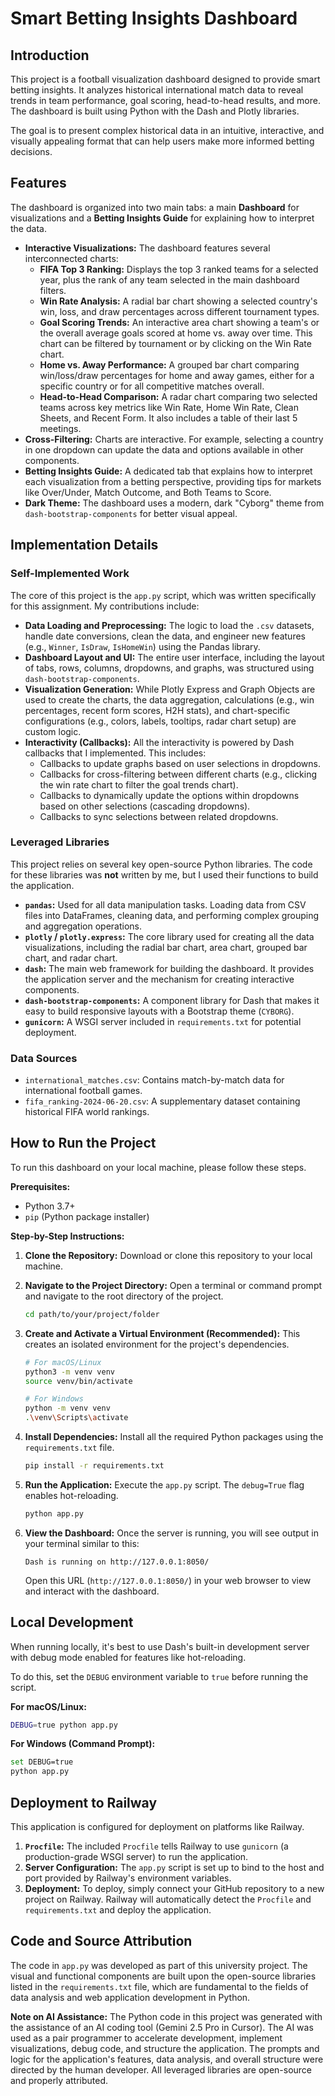 # Smart Betting Insights Dashboard

## Introduction
This project is a football visualization dashboard designed to provide smart betting insights. It analyzes historical international match data to reveal trends in team performance, goal scoring, head-to-head results, and more. The dashboard is built using Python with the Dash and Plotly libraries.

The goal is to present complex historical data in an intuitive, interactive, and visually appealing format that can help users make more informed betting decisions.

## Features
The dashboard is organized into two main tabs: a main **Dashboard** for visualizations and a **Betting Insights Guide** for explaining how to interpret the data.

*   **Interactive Visualizations:** The dashboard features several interconnected charts:
    *   **FIFA Top 3 Ranking:** Displays the top 3 ranked teams for a selected year, plus the rank of any team selected in the main dashboard filters.
    *   **Win Rate Analysis:** A radial bar chart showing a selected country's win, loss, and draw percentages across different tournament types.
    *   **Goal Scoring Trends:** An interactive area chart showing a team's or the overall average goals scored at home vs. away over time. This chart can be filtered by tournament or by clicking on the Win Rate chart.
    *   **Home vs. Away Performance:** A grouped bar chart comparing win/loss/draw percentages for home and away games, either for a specific country or for all competitive matches overall.
    *   **Head-to-Head Comparison:** A radar chart comparing two selected teams across key metrics like Win Rate, Home Win Rate, Clean Sheets, and Recent Form. It also includes a table of their last 5 meetings.
*   **Cross-Filtering:** Charts are interactive. For example, selecting a country in one dropdown can update the data and options available in other components.
*   **Betting Insights Guide:** A dedicated tab that explains how to interpret each visualization from a betting perspective, providing tips for markets like Over/Under, Match Outcome, and Both Teams to Score.
*   **Dark Theme:** The dashboard uses a modern, dark "Cyborg" theme from `dash-bootstrap-components` for better visual appeal.

## Implementation Details

### Self-Implemented Work
The core of this project is the `app.py` script, which was written specifically for this assignment. My contributions include:

*   **Data Loading and Preprocessing:** The logic to load the `.csv` datasets, handle date conversions, clean the data, and engineer new features (e.g., `Winner`, `IsDraw`, `IsHomeWin`) using the Pandas library.
*   **Dashboard Layout and UI:** The entire user interface, including the layout of tabs, rows, columns, dropdowns, and graphs, was structured using `dash-bootstrap-components`.
*   **Visualization Generation:** While Plotly Express and Graph Objects are used to create the charts, the data aggregation, calculations (e.g., win percentages, recent form scores, H2H stats), and chart-specific configurations (e.g., colors, labels, tooltips, radar chart setup) are custom logic.
*   **Interactivity (Callbacks):** All the interactivity is powered by Dash callbacks that I implemented. This includes:
    *   Callbacks to update graphs based on user selections in dropdowns.
    *   Callbacks for cross-filtering between different charts (e.g., clicking the win rate chart to filter the goal trends chart).
    *   Callbacks to dynamically update the options within dropdowns based on other selections (cascading dropdowns).
    *   Callbacks to sync selections between related dropdowns.

### Leveraged Libraries
This project relies on several key open-source Python libraries. The code for these libraries was **not** written by me, but I used their functions to build the application.

*   **`pandas`:** Used for all data manipulation tasks. Loading data from CSV files into DataFrames, cleaning data, and performing complex grouping and aggregation operations.
*   **`plotly` / `plotly.express`:** The core library used for creating all the data visualizations, including the radial bar chart, area chart, grouped bar chart, and radar chart.
*   **`dash`:** The main web framework for building the dashboard. It provides the application server and the mechanism for creating interactive components.
*   **`dash-bootstrap-components`:** A component library for Dash that makes it easy to build responsive layouts with a Bootstrap theme (`CYBORG`).
*   **`gunicorn`:** A WSGI server included in `requirements.txt` for potential deployment.

### Data Sources
*   `international_matches.csv`: Contains match-by-match data for international football games.
*   `fifa_ranking-2024-06-20.csv`: A supplementary dataset containing historical FIFA world rankings.

## How to Run the Project

To run this dashboard on your local machine, please follow these steps.

**Prerequisites:**
*   Python 3.7+
*   `pip` (Python package installer)

**Step-by-Step Instructions:**

1.  **Clone the Repository:**
    Download or clone this repository to your local machine.

2.  **Navigate to the Project Directory:**
    Open a terminal or command prompt and navigate to the root directory of the project.
    ```sh
    cd path/to/your/project/folder
    ```

3.  **Create and Activate a Virtual Environment (Recommended):**
    This creates an isolated environment for the project's dependencies.
    ```sh
    # For macOS/Linux
    python3 -m venv venv
    source venv/bin/activate

    # For Windows
    python -m venv venv
    .\venv\Scripts\activate
    ```

4.  **Install Dependencies:**
    Install all the required Python packages using the `requirements.txt` file.
    ```sh
    pip install -r requirements.txt
    ```

5.  **Run the Application:**
    Execute the `app.py` script. The `debug=True` flag enables hot-reloading.
    ```sh
    python app.py
    ```

6.  **View the Dashboard:**
    Once the server is running, you will see output in your terminal similar to this:
    ```
    Dash is running on http://127.0.0.1:8050/
    ```
    Open this URL (`http://127.0.0.1:8050/`) in your web browser to view and interact with the dashboard.

## Local Development
When running locally, it's best to use Dash's built-in development server with debug mode enabled for features like hot-reloading.

To do this, set the `DEBUG` environment variable to `true` before running the script.

**For macOS/Linux:**
```sh
DEBUG=true python app.py
```

**For Windows (Command Prompt):**
```sh
set DEBUG=true
python app.py
```

## Deployment to Railway
This application is configured for deployment on platforms like Railway.

1.  **`Procfile`:** The included `Procfile` tells Railway to use `gunicorn` (a production-grade WSGI server) to run the application.
2.  **Server Configuration:** The `app.py` script is set up to bind to the host and port provided by Railway's environment variables.
3.  **Deployment:** To deploy, simply connect your GitHub repository to a new project on Railway. Railway will automatically detect the `Procfile` and `requirements.txt` and deploy the application.

## Code and Source Attribution
The code in `app.py` was developed as part of this university project. The visual and functional components are built upon the open-source libraries listed in the `requirements.txt` file, which are fundamental to the fields of data analysis and web application development in Python.

**Note on AI Assistance:** The Python code in this project was generated with the assistance of an AI coding tool (Gemini 2.5 Pro in Cursor). The AI was used as a pair programmer to accelerate development, implement visualizations, debug code, and structure the application. The prompts and logic for the application's features, data analysis, and overall structure were directed by the human developer. All leveraged libraries are open-source and properly attributed.